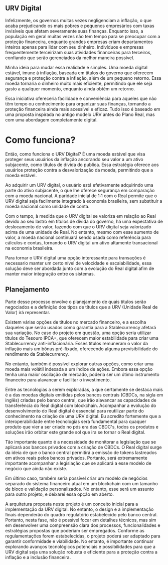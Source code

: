 ## URV Digital

Infelizmente, os governos muitas vezes negligenciam a inflação, o que acaba prejudicando os mais pobres e pequenos empresários com taxas invisíveis que afetam severamente suas finanças. Enquanto isso, a população em geral muitas vezes não tem tempo para se preocupar com a proteção financeira, enquanto grandes empresas criam departamentos inteiros apenas para lidar com seu dinheiro. Indivíduos e empresas frequentemente terceirizam suas atividades financeiras para terceiros, confiando que serão gerenciados da melhor maneira possível.

Minha ideia para mudar essa realidade é simples. Uma moeda digital estável, imune à inflação, baseada em títulos do governo que oferecem segurança e proteção contra a inflação, além de um pequeno retorno. Essa moeda tornaria o dinheiro muito mais eficiente, permitindo que ele seja gasto a qualquer momento, enquanto ainda obtém um retorno.

Essa iniciativa ofereceria facilidade e conveniência para aqueles que não têm tempo ou conhecimento para organizar suas finanças, tornando a proteção financeira ainda mais acessível e eficaz. Tudo isso é baseado em uma proposta inspirada no antigo modelo URV antes do Plano Real, mas com uma abordagem completamente digital.

# Como funciona?

Então, como funciona o URV Digital? É uma moeda estável que visa proteger seus usuários da inflação ancorando seu valor a um ativo subjacente, como títulos de dívida do publica. Essa estratégia oferece aos usuários proteção contra a desvalorização da moeda, permitindo que a moeda estável.

Ao adquirir um URV digital, o usuário está efetivamente adquirindo uma parte do ativo subjacente, o que lhe oferece segurança em comparação com a moeda nacional. A paridade inicial de 1:1 com o Real permite que o URV digital seja facilmente integrado à economia brasileira, sem substituir a moeda nacional como unidade de conta.

Com o tempo, à medida que o URV digital se valoriza em relação ao Real devido ao seu lastro em títulos de dívida do governo, há uma expectativa de deslocamento de valor, fazendo com que o URV digital seja valorizado acima de uma unidade de Real. No entanto, mesmo com esse aumento de valor, a moeda nacional continuará sendo usada como referência para cálculos e contas, tornando o URV digital um ativo altamente transacional na economia brasileira.

Para tornar o URV digital uma opção interessante para transações é necessario manter um certo nível de velocidade e escalabilidade, essa solução deve ser abordada junto com a evolução do Real digital afim de manter maior integração entre os sistemas.

## Planejamento

Parte desse processo envolve o planejamento de quais títulos serão negociados e a definição dos tipos de títulos que a URV (Unidade Real de Valor) irá representar.

Existem várias opções de títulos no mercado financeiro, e a escolha daqueles que serão usados como garantia para a Stablecurrency afetará sua variação. No caso do projeto em questão, uma opção seria utilizar títulos do Tesouro IPCA+, que oferecem maior estabilidade para criar uma Stablecurrency anti-inflacionária. Esses títulos remuneram o valor da inflação mais um bônus pré-fixado, oferecendo alguma previsibilidade do rendimento da Stablecurrency.

No entanto, também é possível explorar outras opções, como criar uma moeda mais volátil indexada a um índice de ações. Embora essa opção tenha uma maior oscilação de mercado, poderia ser um ótimo instrumento financeiro para alavancar e facilitar o investimento.

Entre as tecnologias a serem exploradas, a que certamente se destaca mais é a das moedas digitais emitidas pelos bancos centrais (CBDCs, na sigla em inglês) criadas pelo banco central, que irão alavancar as capacidades de transferência do Real digital com blockchain. Acompanhar a evolução do desenvolvimento do Real digital é essencial para reutilizar parte do conhecimento na criação de uma URV digital. Eu acredito fortemente que a interoperabilidade entre tecnologias será fundamental para quaquer produto que vier a ser criado no pós era das CBDC's, todos os produtos e soluções irão orbitar este grande sol que ira se tornar o Real digital.

Tão importante quanto é a necessidade de monitorar a legislação que se aplicará aos bancos privados com a criação de CBDCs. O Real digital surge da ideia de que o banco central permitirá a emissão de tokens lastreados em ativos reais pelos bancos privados. Portanto, será extremamente importante acompanhar a legislação que se aplicará a esse modelo de negócio que ainda não existe.

Em último caso, também seria possível criar um modelo de negócios separado do sistema financeiro atual em um blockchain com um tamanho de bloco e validação personalizados. No entanto, esse será um assunto para outro projeto, e deixarei essa opção em aberto.

A arquitetura proposta neste projeto é um conceito inicial para a implementação da URV digital. No entanto, o design e a implementação finais dependerão do quadro regulatório estabelecido pelo banco central. Portanto, nesta fase, não é possível focar em detalhes técnicos, mas sim em desenvolver uma compreensão clara dos processos, funcionalidades e estratégias propostas que poderiam ser empregados. Conforme as regulamentações forem estabelecidas, o projeto poderá ser adaptado para garantir conformidade e viabilidade. No entanto, é importante continuar explorando avanços tecnológicos potenciais e possibilidades para que a URV digital seja uma solução robusta e eficiente para a proteção contra a inflação e a inclusão financeira.

